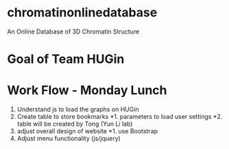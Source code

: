 # chromatinonlinedatabase
An Online Database of 3D Chromatin Structure
# Goal of Team HUGin

# Work Flow - Monday Lunch
1. Understand js to load the graphs on HUGin 
2. Create table to store bookmarks 
  *1. parameters to load user settings
  *2. table will be created by Tong (Yun Li lab)
3. adjust overall design of website
  *1. use Bootstrap
4. Adjust menu functionality (js/jquery)
